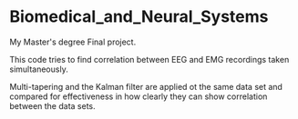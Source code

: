 # Biomedical_and_Neural_Systems

My Master's degree Final project.

This code tries to find correlation between EEG and EMG recordings taken simultaneously.

Multi-tapering and the Kalman filter are applied ot the same data set and compared for effectiveness in how clearly they can show correlation between the data sets.